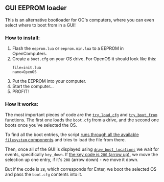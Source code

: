 ## GUI EEPROM loader

This is an alternative bootloader for OC's computers, where you can even select where to boot from in a GUI!

### How to install:
1. Flash the `eeprom.lua` or `eeprom.min.lua` to a EEPROM in OpenComputers.
2. Create a `boot.cfg` on your OS drive. For OpenOS it should look like this:
   ```
   file=init.lua
   name=OpenOS
   ```
3. Put the EEPROM into your computer.
4. Start the computer...
5. PROFIT!

### How it works:
The most important pieces of code are the [`try_load_cfg`](https://github.com/nullium21/oc-prog/blob/main/gui-eeprom/eeprom.lua#L24-L41) and [`try_boot_from`](https://github.com/nullium21/oc-prog/blob/main/gui-eeprom/eeprom.lua#L43-L57) functions. The first one loads the `boot.cfg` from a drive, and the second one boots once you've selected the OS.

To find all the boot entries, the script [runs through all the available `filesystem` components](https://github.com/nullium21/oc-prog/blob/main/gui-eeprom/eeprom.lua#L62-L74) and tries to load the file from there.

Then, once all of the GUI is displayed using [`draw_boot_locations`](https://github.com/nullium21/oc-prog/blob/main/gui-eeprom/eeprom.lua#L89-L111) we wait for events, specifically `key_down`. If [the key code is `200` (arrow up)](https://github.com/nullium21/oc-prog/blob/main/gui-eeprom/eeprom.lua#L122), we move the selection up one entry, if it's `208` (arrow down) - we move it down.

But if the code is `28`, which corresponds for Enter, we boot the selected OS and pass the `boot.cfg` contents into it.
